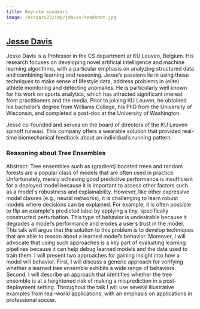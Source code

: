 ```yaml
---
title: Keynote speakers
image: /ecsqaru23/img/jdavis-headshot.jpg
---
```


## [Jesse Davis](https://people.cs.kuleuven.be/~jesse.davis/)

Jesse Davis is a Professor in the CS department at KU Leuven, Belgium. His research focuses on developing novel artificial intelligence and machine learning algorithms, with a particular emphasis on analyzing structured data and combining learning and reasoning. Jesse’s passions lie in using these techniques to make sense of lifestyle data, address problems in (elite) athlete monitoring and detecting anomalies. He is particularly well known for his work on sports analytics, which has attracted significant interest from practitioners and the media. Prior to joining KU Leuven, he obtained his bachelor’s degree from Williams College, his PhD from the University of Wisconsin, and completed a post-doc at the University of Washington.

Jesse co-founded and serves on the board of directors of the KU Leuven spinoff runeasi. This company offers a wearable solution that provided real-time biomechanical feedback about an individual’s running pattern.


### Reasoning about Tree Ensembles 

Abstract: Tree ensembles such as (gradient) boosted trees and random forests are a popular class of models that are often used in practice. Unfortunately, merely achieving good predictive performance is insufficient for a deployed model because it is important to assess other factors such as a model's robustness and explainability. However, like other expressive model classes (e.g., neural networks), it is challenging to learn robust models where decisions can be explained. For example, it is often possible to flip an example's predicted label by applying a tiny, specifically constructed perturbation. This type of behavior is undesirable because it degrades a model’s performance and erodes a user’s trust in the model. This talk will argue that the solution to this problem is to develop techniques that are able to reason about a learned model’s behavior. Moreover, I will advocate that using such approaches is a key part of evaluating learning pipelines because it can help debug learned models and the data used to train them. I will present two approaches for gaining insight into how a model will behavior. First, I will discuss a generic approach for verifying whether a learned tree ensemble exhibits a wide range of behaviors.  Second, I will describe an approach that identifies whether the tree ensemble is at a heightened risk of making a misprediction in a post-deployment setting. Throughout the talk I will use several illustrative examples from real-world applications, with an emphasis on applications in professional soccer. 

